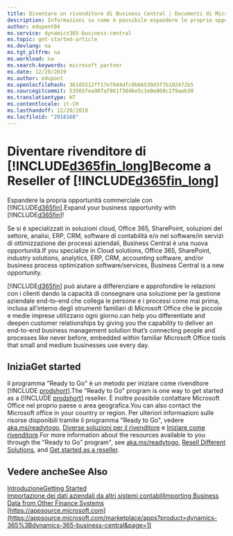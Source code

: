 ```yaml
---
title: Diventare un rivenditore di Business Central | Documenti di Microsoft
description: Informazioni su come è possibile espandere le proprie opportunità di business e diventare un partner Microsoft e un rivenditore di Business Central.
author: edupont04
ms.service: dynamics365-business-central
ms.topic: get-started-article
ms.devlang: na
ms.tgt_pltfrm: na
ms.workload: na
ms.search.keywords: microsoft partner
ms.date: 12/20/2019
ms.author: edupont
ms.openlocfilehash: 36185512ff17e7044dfc9bb6539d3f7b102472b5
ms.sourcegitcommit: 53565fea987af861f3846e5c1e0e868c279aeb30
ms.translationtype: HT
ms.contentlocale: it-CH
ms.lasthandoff: 12/20/2019
ms.locfileid: "2918160"
---
```

# <a name="become-a-reseller-of-included365fin_longincludesd365fin_long_mdmd"></a><span data-ttu-id="dfc27-103">Diventare rivenditore di [!INCLUDE[d365fin_long](includes/d365fin_long_md.md)]</span><span class="sxs-lookup"><span data-stu-id="dfc27-103">Become a Reseller of [!INCLUDE[d365fin_long](includes/d365fin_long_md.md)]</span></span>
<span data-ttu-id="dfc27-104">Espandere la propria opportunità commerciale con [!INCLUDE[d365fin](includes/d365fin_md.md)].</span><span class="sxs-lookup"><span data-stu-id="dfc27-104">Expand your business opportunity with [!INCLUDE[d365fin](includes/d365fin_md.md)]!</span></span>  

<span data-ttu-id="dfc27-105">Se si è specializzati in soluzioni cloud, Office 365, SharePoint, soluzioni del settore, analisi, ERP, CRM, software di contabilità e/o nel software/in servizi di ottimizzazione dei processi aziendali, Business Central è una nuova opportunità.</span><span class="sxs-lookup"><span data-stu-id="dfc27-105">If you specialize in Cloud solutions, Office 365, SharePoint, industry solutions, analytics, ERP, CRM, accounting software, and/or business process optimization software/services, Business Central is a new opportunity.</span></span>   

[!INCLUDE[d365fin](includes/d365fin_md.md)] <span data-ttu-id="dfc27-106">può aiutare a differenziare e approfondire le relazioni con i clienti dando la capacità di consegnare una soluzione per la gestione aziendale end-to-end che collega le persone e i processi come mai prima, inclusa all'interno degli strumenti familiari di Microsoft Office che le piccole e medie imprese utilizzano ogni giorno.</span><span class="sxs-lookup"><span data-stu-id="dfc27-106">can help you differentiate and deepen customer relationships by giving you the capability to deliver an end-to-end business management solution that’s connecting people and processes like never before, embedded within familiar Microsoft Office tools that small and medium businesses use every day.</span></span>  

## <a name="get-started"></a><span data-ttu-id="dfc27-107">Inizia</span><span class="sxs-lookup"><span data-stu-id="dfc27-107">Get started</span></span>

<span data-ttu-id="dfc27-108">Il programma "Ready to Go" è un metodo per iniziare come rivenditore [!INCLUDE [prodshort](includes/prodshort.md)].</span><span class="sxs-lookup"><span data-stu-id="dfc27-108">The "Ready to Go" program is one way to get started as a [!INCLUDE [prodshort](includes/prodshort.md)] reseller.</span></span> <span data-ttu-id="dfc27-109">È inoltre possibile contattare Microsoft Office nel proprio paese o area geografica.</span><span class="sxs-lookup"><span data-stu-id="dfc27-109">You can also contact the Microsoft office in your country or region.</span></span> <span data-ttu-id="dfc27-110">Per ulteriori informazioni sulle risorse disponibili tramite il programma "Ready to Go", vedere [aka.ms/readytogo](https://aka.ms/readytogo), [Diverse soluzioni per il rivenditore](/dynamics365/business-central/dev-itpro/developer/readiness/readiness-reseller) e [Iniziare come rivenditore](/dynamics365/business-central/dev-itpro/index#get-started-as-a-reseller).</span><span class="sxs-lookup"><span data-stu-id="dfc27-110">For more information about the resources available to you through the "Ready to Go" program", see [aka.ms/readytogo](https://aka.ms/readytogo), [Resell Different Solutions](/dynamics365/business-central/dev-itpro/developer/readiness/readiness-reseller), and [Get started as a reseller](/dynamics365/business-central/dev-itpro/index#get-started-as-a-reseller).</span></span>  

## <a name="see-also"></a><span data-ttu-id="dfc27-111">Vedere anche</span><span class="sxs-lookup"><span data-stu-id="dfc27-111">See Also</span></span>

[<span data-ttu-id="dfc27-112">Introduzione</span><span class="sxs-lookup"><span data-stu-id="dfc27-112">Getting Started</span></span>](product-get-started.md)  
[<span data-ttu-id="dfc27-113">Importazione dei dati aziendali da altri sistemi contabili</span><span class="sxs-lookup"><span data-stu-id="dfc27-113">Importing Business Data from Other Finance Systems</span></span>](across-import-data-configuration-packages.md)  
[https://appsource.microsoft.com](https://appsource.microsoft.com/marketplace/apps?product=dynamics-365%3Bdynamics-365-business-central&page=1)  
